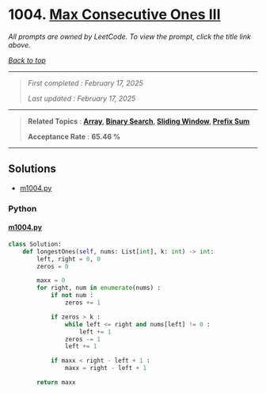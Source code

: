 # 1004. [Max Consecutive Ones III](<https://leetcode.com/problems/max-consecutive-ones-iii>)

*All prompts are owned by LeetCode. To view the prompt, click the title link above.*

*[Back to top](<../README.md>)*

------

> *First completed : February 17, 2025*
>
> *Last updated : February 17, 2025*

------

> **Related Topics** : **[Array](<by_topic/Array.md>), [Binary Search](<by_topic/Binary Search.md>), [Sliding Window](<by_topic/Sliding Window.md>), [Prefix Sum](<by_topic/Prefix Sum.md>)**
>
> **Acceptance Rate** : **65.46 %**

------

## Solutions

- [m1004.py](<../my-submissions/m1004.py>)
### Python
#### [m1004.py](<../my-submissions/m1004.py>)
```Python
class Solution:
    def longestOnes(self, nums: List[int], k: int) -> int:
        left, right = 0, 0
        zeros = 0

        maxx = 0
        for right, num in enumerate(nums) :
            if not num :
                zeros += 1

            if zeros > k :
                while left <= right and nums[left] != 0 :
                    left += 1
                zeros -= 1
                left += 1

            if maxx < right - left + 1 :
                maxx = right - left + 1

        return maxx
```

